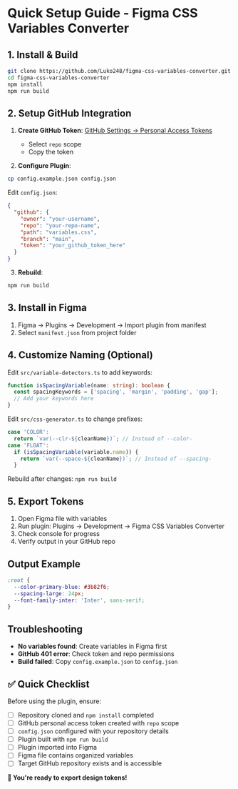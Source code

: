 # Quick Setup Guide - Figma CSS Variables Converter

## 1. Install & Build

```bash
git clone https://github.com/Luko248/figma-css-variables-converter.git
cd figma-css-variables-converter
npm install
npm run build
```

## 2. Setup GitHub Integration

1. **Create GitHub Token**: [GitHub Settings → Personal Access Tokens](https://github.com/settings/tokens)
   - Select `repo` scope
   - Copy the token

2. **Configure Plugin**:
```bash
cp config.example.json config.json
```

Edit `config.json`:
```json
{
  "github": {
    "owner": "your-username",
    "repo": "your-repo-name", 
    "path": "variables.css",
    "branch": "main",
    "token": "your_github_token_here"
  }
}
```

3. **Rebuild**:
```bash
npm run build
```

## 3. Install in Figma

1. Figma → Plugins → Development → Import plugin from manifest
2. Select `manifest.json` from project folder

## 4. Customize Naming (Optional)

Edit `src/variable-detectors.ts` to add keywords:
```typescript
function isSpacingVariable(name: string): boolean {
  const spacingKeywords = ['spacing', 'margin', 'padding', 'gap'];
  // Add your keywords here
}
```

Edit `src/css-generator.ts` to change prefixes:
```typescript
case 'COLOR':
  return `var(--clr-${cleanName})`; // Instead of --color-
case 'FLOAT':
  if (isSpacingVariable(variable.name)) {
    return `var(--space-${cleanName})`; // Instead of --spacing-
  }
```

Rebuild after changes: `npm run build`

## 5. Export Tokens

1. Open Figma file with variables
2. Run plugin: Plugins → Development → Figma CSS Variables Converter
3. Check console for progress
4. Verify output in your GitHub repo

## Output Example
```css
:root {
  --color-primary-blue: #3b82f6;
  --spacing-large: 24px;
  --font-family-inter: 'Inter', sans-serif;
}
```

## Troubleshooting

- **No variables found**: Create variables in Figma first
- **GitHub 401 error**: Check token and repo permissions
- **Build failed**: Copy `config.example.json` to `config.json`

## ✅ Quick Checklist

Before using the plugin, ensure:

- [ ] Repository cloned and `npm install` completed
- [ ] GitHub personal access token created with `repo` scope
- [ ] `config.json` configured with your repository details
- [ ] Plugin built with `npm run build`
- [ ] Plugin imported into Figma
- [ ] Figma file contains organized variables
- [ ] Target GitHub repository exists and is accessible

**🎉 You're ready to export design tokens!**